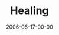 ---
layout: message
category: message
series: "Hard Work"
title: "Healing"
date: 2006-06-17-00-00
message_id: 64
audio: "http://s3.amazonaws.com/crossroads-media/messages/audio/Hard_Work_01_Healing_06-18-06_Tome.mp3"
audio-duration: "38:26"
explicit: false
---